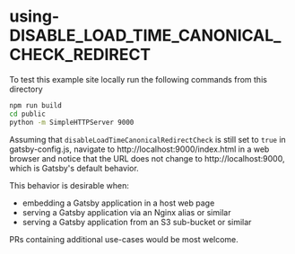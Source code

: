 # using-**DISABLE_LOAD_TIME_CANONICAL_CHECK_REDIRECT**

To test this example site locally run the following commands from this directory

```bash
npm run build
cd public
python -m SimpleHTTPServer 9000
```

Assuming that `disableLoadTimeCanonicalRedirectCheck` is
still set to `true` in gatsby-config.js, navigate to
http://localhost:9000/index.html in a web browser and notice that the URL does
not change to http://localhost:9000, which is Gatsby's default behavior.

This behavior is desirable when:

- embedding a Gatsby application in a host web page
- serving a Gatsby application via an Nginx alias or similar
- serving a Gatsby application from an S3 sub-bucket or similar

PRs containing additional use-cases would be most welcome.
